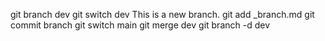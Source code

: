 git branch dev
git switch dev
This is a new branch.
git add _branch.md
git commit branch
git switch main
git merge dev
git branch -d dev